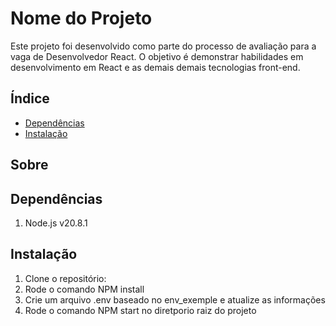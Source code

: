 # Nome do Projeto

Este projeto foi desenvolvido como parte do processo de avaliação para a vaga de Desenvolvedor React. O objetivo é demonstrar habilidades em desenvolvimento em React e as demais demais tecnologias front-end.

## Índice
- [Dependências](#sobre)
- [Instalação](#instalação)


## Sobre


## Dependências
1. Node.js v20.8.1


## Instalação
1. Clone o repositório:
2. Rode o comando NPM install
3. Crie um arquivo .env baseado no env_exemple e atualize as informações
4. Rode o comando NPM start  no diretporio raiz do projeto

